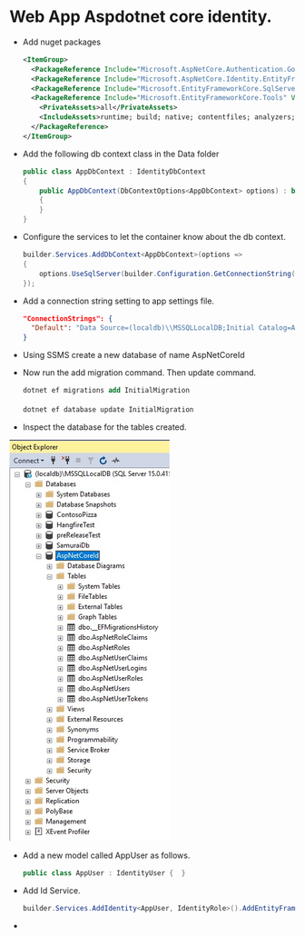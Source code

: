 # Web App Aspdotnet core identity.

- Add nuget packages
  ```xml
  <ItemGroup>
    <PackageReference Include="Microsoft.AspNetCore.Authentication.Google" Version="6.0.10" />
    <PackageReference Include="Microsoft.AspNetCore.Identity.EntityFrameworkCore" Version="6.0.10" />
    <PackageReference Include="Microsoft.EntityFrameworkCore.SqlServer" Version="6.0.10" />
    <PackageReference Include="Microsoft.EntityFrameworkCore.Tools" Version="6.0.10">
      <PrivateAssets>all</PrivateAssets>
      <IncludeAssets>runtime; build; native; contentfiles; analyzers; buildtransitive</IncludeAssets>
    </PackageReference>
  </ItemGroup> 
  ```
- Add the following db context class in the Data folder
  ```cs
  public class AppDbContext : IdentityDbContext
  {
      public AppDbContext(DbContextOptions<AppDbContext> options) : base(options)
      {
      }
  }
  ```  
- Configure the services to let the container know about the db context.

  ```cs
  builder.Services.AddDbContext<AppDbContext>(options =>
  {
      options.UseSqlServer(builder.Configuration.GetConnectionString("Default"));
  });
  ```
- Add a connection string setting to app settings file.
  ```json
  "ConnectionStrings": {
    "Default": "Data Source=(localdb)\\MSSQLLocalDB;Initial Catalog=AspNetCoreId;Integrated Security=True"
  }
  ```

- Using SSMS create a new database of name AspNetCoreId

- Now run the add migration command. Then update command.
  ```ps
  dotnet ef migrations add InitialMigration

  dotnet ef database update InitialMigration
  ```
- Inspect the database for the tables created.

![Database](./images/20Database20.jpg)

- Add a new model called AppUser as follows.
  ```cs
  public class AppUser : IdentityUser {  }
  ```
- Add Id Service. 
  ```cs
  builder.Services.AddIdentity<AppUser, IdentityRole>().AddEntityFrameworkStores<AppDbContext>().AddDefaultTokenProviders();
  ```
- 

